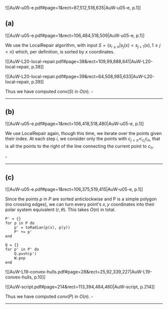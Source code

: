 ![[AuW-u05-e.pdf#page=1&rect=87,512,518,635|AuW-u05-e, p.1]]

## (a)
![[AuW-u05-e.pdf#page=1&rect=106,484,518,509|AuW-u05-e, p.1]]

We use the LocalRepair algorithm, with input $S=\{s_{i\leq n} | s_{j}(x)< s_{j+1}(x), 1\le j < n\}$ which, per definition, is sorted by $x$ coordinates.

![[AuW-L20-local-repair.pdf#page=38&rect=109,99,888,641|AuW-L20-local-repair, p.38]]

![[AuW-L20-local-repair.pdf#page=39&rect=64,508,985,633|AuW-L20-local-repair, p.39]]

Thus we have computed $conv(S)$ in $O(n)$.
$\square$
___


## (b)
![[AuW-u05-e.pdf#page=1&rect=106,418,518,480|AuW-u05-e, p.1]]

We use LocalRepair again, though this time, we iterate over the points given their index. At each step $i$, we consider only the points with $c_{j< n} \prec_{c_{i}} c_{n}$, that is all the points to the right of the line connecting the current point to $c_n$. 


$\square$
___


## (c)
![[AuW-u05-e.pdf#page=1&rect=106,375,519,415|AuW-u05-e, p.1]]

Since the points $p$ in $P$ are sorted anticlockwise and P is a simple polygon (no crossing edges), we can turn every point's $x, y$ coordinates into their polar system equivalent ($r, \theta$). This takes $O(n)$ in total.
```
P' = {}
for p in P do
	p' = toRadian(p(x), p(y))
	P' += p'
end

Q = {}
for p' in P' do
	Q.push(p')
	W.pop
end
```



![[AuW-L19-convex-hulls.pdf#page=28&rect=25,92,339,227|AuW-L19-convex-hulls, p.10]]

![[AuW-script.pdf#page=214&rect=113,394,484,460|AuW-script, p.214]]

Thus we have computed $conv(P)$ in $O(n)$.
$\square$
___
